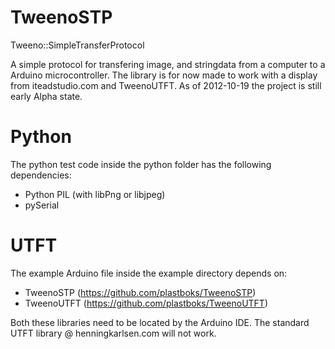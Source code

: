 TweenoSTP
=========

Tweeno::SimpleTransferProtocol

A simple protocol for transfering image, and stringdata from a computer to a Arduino microcontroller.
The library is for now made to work with a display from iteadstudio.com and TweenoUTFT.
As of 2012-10-19 the project is still early Alpha state.


Python
======
The python test code inside the python folder has the following dependencies:
  
  * Python PIL (with libPng or libjpeg)
  * pySerial


UTFT
====
The example Arduino file inside the example directory depends on:

  * TweenoSTP (https://github.com/plastboks/TweenoSTP)
  * TweenoUTFT (https://github.com/plastboks/TweenoUTFT)

Both these libraries need to be located by the Arduino IDE. The standard UTFT library @ henningkarlsen.com will not work.
